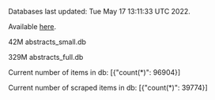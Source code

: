 Databases last updated: Tue May 17 13:11:33 UTC 2022. 

Available [here](https://github.com/cbeauhilton/ash-db/releases).


42M	abstracts_small.db

329M	abstracts_full.db

Current number of items in db:
[{"count(*)": 96904}]

Current number of scraped items in db:
[{"count(*)": 39774}]
